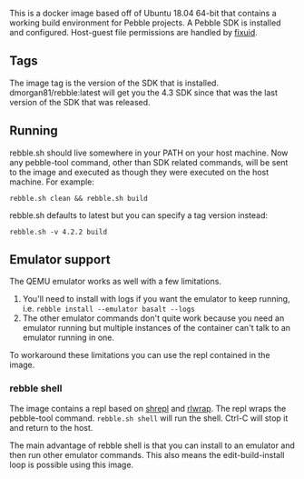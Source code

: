 This is a docker image based off of Ubuntu 18.04 64-bit that contains a working build environment for Pebble projects. A Pebble SDK is installed and configured. Host-guest file permissions are handled by [fixuid](https://github.com/boxboat/fixuid/).

## Tags

The image tag is the version of the SDK that is installed. dmorgan81/rebble:latest will get you the 4.3 SDK since that was the last version of the SDK that was released.

## Running

rebble.sh should live somewhere in your PATH on your host machine. Now any pebble-tool command, other than SDK related commands, will be sent to the image and executed as though they were executed on the host machine. For example:

    rebble.sh clean && rebble.sh build

rebble.sh defaults to latest but you can specify a tag version instead:

    rebble.sh -v 4.2.2 build

## Emulator support

The QEMU emulator works as well with a few limitations.

1. You'll need to install with logs if you want the emulator to keep running, i.e. `rebble install --emulator basalt --logs`
2. The other emulator commands don't quite work because you need an emulator running but multiple instances of the container can't talk to an emulator running in one.

To workaround these limitations you can use the repl contained in the image.

### rebble shell

The image contains a repl based on [shrepl](https://github.com/imomaliev/bash-repl/blob/master/bin/shrepl) and [rlwrap](https://github.com/hanslub42/rlwrap). The repl wraps the pebble-tool command. `rebble.sh shell` will run the shell. Ctrl-C will stop it and return to the host.

The main advantage of rebble shell is that you can install to an emulator and then run other emulator commands. This also means the edit-build-install loop is possible using this image.
